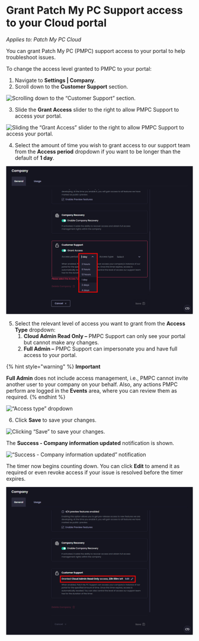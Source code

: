 # Grant Patch My PC Support access to your Cloud portal

_Applies to: Patch My PC Cloud_

You can grant Patch My PC (PMPC) support access to your portal to help troubleshoot issues.

To change the access level granted to PMPC to your portal:&#x20;

1. Navigate to **Settings | Company**.
2. Scroll down to the **Customer Support** section.

![Scrolling down to the “Customer Support” section.](/_images/image%20%282690%29.png "Scrolling down to the \"Customer Support\" section.")

3. Slide the **Grant Access** slider to the right to allow PMPC Support to access your portal.

![Sliding the “Grant Access” slider to the right to allow PMPC Support to access your portal.](/_images/image%20%282691%29.png "Sliding the \"Grant Access\" slider to the right to allow PMPC Support to access your portal.")

4. Select the amount of time you wish to grant access to our support team from the **Access period** dropdown if you want to be longer than the default of **1 day**.

![Select the amount of time to grant our support team access from the &#x22;Access period&#x22; dropdown](/_images/image%20%282692%29.png "Select the amount of time to grant our support team access from the &#x22;Access period&#x22; dropdown")

5. Select the relevant level of access you want to grant from the **Access Type** dropdown:
   1. **Cloud Admin Read Only –** PMPC Support can only see your portal but cannot make any changes.
   2. **Full Admin –** PMPC Support can impersonate you and have full access to your portal.

{% hint style="warning" %}
**Important**

**Full Admin** does not include access management, i.e., PMPC cannot invite another user to your company on your behalf. Also, any actions PMPC perform are logged in the **Events** area, where you can review them as required.
{% endhint %}

![“Access type” dropdown](/_images/image%20%282693%29.png "\"Access type\" dropdown")

6. Click **Save** to save your changes.

![Clicking “Save” to save your changes.](/_images/image%20%282694%29.png "Clicking \"Save\" to save your changes.")

The **Success - Company information updated** notification is shown.

![“Success - Company information updated” notification](/_images/image%20%282695%29.png "\"Success - Company information updated\" notification")

The timer now begins counting down. You can click **Edit** to amend it as required or even revoke access if your issue is resolved before the timer expires.

![Access timer counting down](/_images/image%20%282696%29.png "Access timer counting down")
